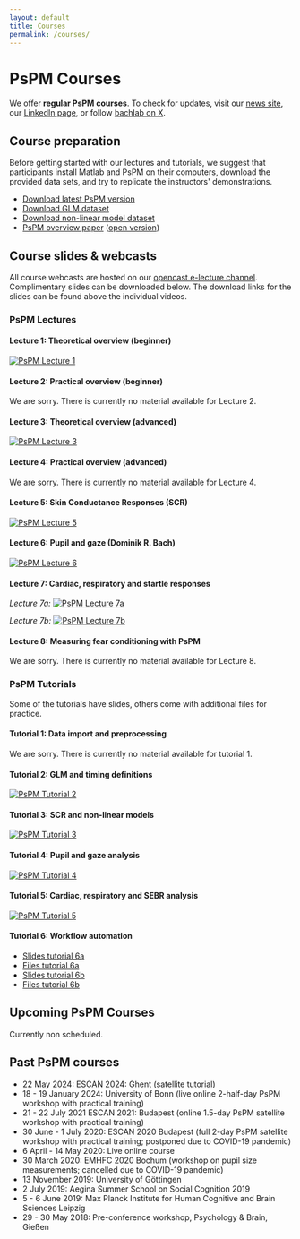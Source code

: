 ```yaml
---
layout: default
title: Courses
permalink: /courses/
---
```


# PsPM Courses 


We offer **regular PsPM courses**. To check for updates, visit our [news site](https://bachlab.github.io/PsPM/news/), our [LinkedIn page](https://www.linkedin.com/company/100091575/admin/feed/posts/), or follow [bachlab on X](https://twitter.com/bachlab_cog).


## Course preparation
Before getting started with our lectures and tutorials, we suggest that participants install Matlab and PsPM on their computers, download the provided data sets, and try to replicate the instructors' demonstrations. 

* [Download latest PsPM version](https://bachlab.github.io/PsPM/software/)
* [Download GLM dataset](https://github.com/bachlab/PsPM-tutorial-datasets/releases/download/tutorial-datasets/Tutorial_dataset_GLM.zip)
* [Download non-linear model dataset](https://github.com/bachlab/PsPM-tutorial-datasets/releases/download/tutorial-datasets/Tutorial_dataset_DCM.zip)
* [PsPM overview paper](https://doi.org/10.1111/psyp.13209)                                                                                                                                                                                                                                                                                                                                                                                                                                                                                                                                                                                                                                                                                                                                                                                                                                                                                                                                                                  ([open version](https://discovery.ucl.ac.uk/id/eprint/10070115/))



## Course slides & webcasts

All course webcasts are hosted on our [opencast e-lecture channel](https://electure.uni-bonn.de/engage/ui/index.html?e=1&p=1&epFrom=2ba1b253-ff81-4bd6-bf6e-624ad850bce1). Complimentary slides can be downloaded below. The download links for the slides can be found above the individual videos.


### PsPM Lectures 

#### **Lecture 1: Theoretical overview (beginner)** 

[![PsPM Lecture 1](https://www.caian.uni-bonn.de/media/pspm-lecture-1_small.jpg)](https://electure.uni-bonn.de/paella/ui/watch.html?id=a256bf0a-3c51-4bcf-bf6f-45b6f1013613)


#### **Lecture 2: Practical overview (beginner)** 
We are sorry. There is currently no material available for Lecture 2.


#### **Lecture 3: Theoretical overview (advanced)** 

[![PsPM Lecture 3](https://www.caian.uni-bonn.de/media/pspm-lecture-3_small.jpg)](https://electure.uni-bonn.de/paella/ui/watch.html?id=99bbede5-f3a2-4993-8af0-0493f5dc11ab)


#### **Lecture 4: Practical overview (advanced)** 
We are sorry. There is currently no material available for Lecture 4.


#### **Lecture 5: Skin Conductance Responses (SCR)** 

[![PsPM Lecture 5](https://www.caian.uni-bonn.de/media/pspm-lecture-5_small.jpg)](https://electure.uni-bonn.de/paella/ui/watch.html?id=9710ce99-a74f-4073-aa8c-8edd400d1570)


#### **Lecture 6: Pupil and gaze** (Dominik R. Bach)

[![PsPM Lecture 6](https://www.caian.uni-bonn.de/media/pspm-lecture-6_small.jpg)](https://electure.uni-bonn.de/paella/ui/watch.html?id=bd2ed4fb-14ed-4e71-b32e-c3098912ac29)


#### **Lecture 7: Cardiac, respiratory and startle responses** 
*Lecture 7a:* 
[![PsPM Lecture 7a](https://www.caian.uni-bonn.de/media/pspm-lecture-7a_small.jpg)](https://electure.uni-bonn.de/paella/ui/watch.html?id=9bdf9373-fdb8-4b59-8a45-69263e715cc5)

*Lecture 7b:* 
[![PsPM Lecture 7b](https://www.caian.uni-bonn.de/media/pspm-lecture-7b_small.jpg)](https://electure.uni-bonn.de/paella/ui/watch.html?id=a98b09d2-571f-4b9f-a6d9-f579f3bb8eec)     


#### **Lecture 8: Measuring fear conditioning with PsPM**
We are sorry. There is currently no material available for Lecture 8.



### PsPM Tutorials
Some of the tutorials have slides, others come with additional files for practice. 

#### **Tutorial 1: Data import and preprocessing**
We are sorry. There is currently no material available for tutorial 1.


#### **Tutorial 2: GLM and timing definitions** 
[![PsPM Tutorial 2](https://www.caian.uni-bonn.de/media/pspm-tutorial-2_small.jpg)](https://electure.uni-bonn.de/paella/ui/watch.html?id=3790bace-80bc-4c88-93f7-fef4eb17cfd2)


#### **Tutorial 3: SCR and non-linear models** 
[![PsPM Tutorial 3](https://www.caian.uni-bonn.de/media/pspm-tutorial-3_small.jpg)](https://electure.uni-bonn.de/paella/ui/watch.html?id=a310e31a-010b-4ebb-9076-daf15d3bf2f0)


#### **Tutorial 4: Pupil and gaze analysis** 
[![PsPM Tutorial 4](https://www.caian.uni-bonn.de/media/pspm-tutorial-4_small.jpg)](https://electure.uni-bonn.de/paella/ui/watch.html?id=c15a44c7-7e04-4b7b-a0df-fa2e7b565739)   


#### **Tutorial 5: Cardiac, respiratory and SEBR analysis** 
[![PsPM Tutorial 5](https://www.caian.uni-bonn.de/media/pspm-tutorial-5_small.jpg)](https://electure.uni-bonn.de/paella/ui/watch.html?id=a98b09d2-571f-4b9f-a6d9-f579f3bb8eec)


#### **Tutorial 6: Workflow automation** 
* [Slides tutorial 6a](https://docs.google.com/presentation/d/1LsaEB3MozxvxJVSfZUQdXBhJ6BjEkqLeFf_0nZiD4Zc/edit?usp=sharing)
* [Files tutorial 6a](https://drive.google.com/open?id=1na1wGlCaDZLreLtEi1iEj1Y5Glqd4mFP)  
* [Slides tutorial 6b](https://docs.google.com/presentation/d/1YuNKejeTsCrpURCYGjCTf0_m62dsVh9Z9xu05JRnpfw/edit?usp=sharing)
* [Files tutorial 6b](https://drive.google.com/open?id=1g5Wnmu1ghUtNWo9vMWv52WTL4qNi8N88)  



## Upcoming PsPM Courses
Currently non scheduled.    



## Past PsPM courses

-   22 May 2024: ESCAN 2024: Ghent (satellite tutorial)  
-   18 - 19 January 2024: University of Bonn (live online 2-half-day PsPM workshop with practical training)
-   21 - 22 July 2021 ESCAN 2021: Budapest (online 1.5-day PsPM satellite workshop with practical training)
-   30 June - 1 July 2020: ESCAN 2020 Budapest (full 2-day PsPM satellite workshop with practical training; postponed due to COVID-19 pandemic)
-   6 April - 14 May 2020: Live online course 
-   30 March 2020: EMHFC 2020 Bochum (workshop on pupil size measurements; cancelled due to COVID-19 pandemic)
-   13 November 2019: University of Göttingen
-   2 July 2019: Aegina Summer School on Social Cognition 2019
-   5 - 6 June 2019: Max Planck Institute for Human Cognitive and Brain Sciences Leipzig
-   29 - 30 May 2018: Pre-conference workshop, Psychology & Brain, Gießen